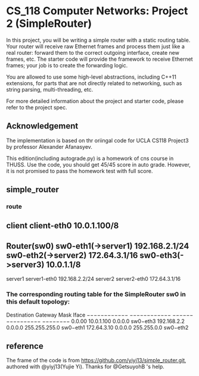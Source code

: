 CS_118 Computer Networks: Project 2 (SimpleRouter)
====================================

In this project, you will be writing a simple router with a static routing table. Your router will receive raw Ethernet frames and process them just like a real router: forward them to the correct outgoing interface, create new frames, etc. The starter code will provide the framework to receive Ethernet frames; your job is to create the forwarding logic.

You are allowed to use some high-level abstractions, including C++11 extensions, for parts that are not directly related to networking, such as string parsing, multi-threading, etc.

For more detailed information about the project and starter code, please refer to the project spec.

## Acknowledgement

The implementation is based on thr oriingal code for UCLA CS118 Project3 by professor Alexander Afanasyev.

This edition(including autograde.py) is a homework of cns course in THUSS. Use the code, you should get 45/45 score in auto grade. However, it is not promised to pass the homework test with full score.

## simple_router
### route
client  client-eth0 10.0.1.100/8
--------------------------------
Router(sw0) sw0-eth1(->server1)  192.168.2.1/24
	    sw0-eth2(->server2)  172.64.3.1/16
            sw0-eth3(->server3)  10.0.1.1/8
----------------------------------------------
server1  server1-eth0  192.168.2.2/24
server2  server2-eth0  172.64.3.1/16

### The corresponding routing table for the SimpleRouter sw0 in this default topology:
Destination Gateway    Mask           Iface
−−−−−−−−−−−− −−−−−−−−−−−− −−−−−−−−−−−−−−−− −−−−−−−−
0.0.00      10.0.1.100 0.0.0.0        sw0−eth3
192.168.2.2 0.0.0.0    255.255.255.0  sw0−eth1
172.64.3.10 0.0.0.0    255.255.0.0    sw0−eth2

## reference
The frame of the code is from https://github.com/yiyj13/simple_router.git, authored with @yiyj13(Yujie Yi).
Thanks for @GetsuyohB 's help.

